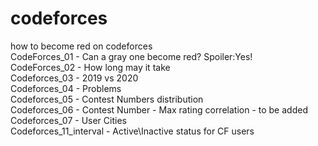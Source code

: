 # codeforces  
how to become red on codeforces  
CodeForces_01 - Can a gray one become red? Spoiler:Yes!  
CodeForces_02 - How long may it take  
Codeforces_03 - 2019 vs 2020  
Codeforces_04 - Problems  
Codeforces_05 - Contest Numbers distribution  
Codeforces_06 - Contest Number - Max rating correlation - to be added  
Codeforces_07 - User Cities  
Codeforces_11_interval - Active\Inactive status for CF users

